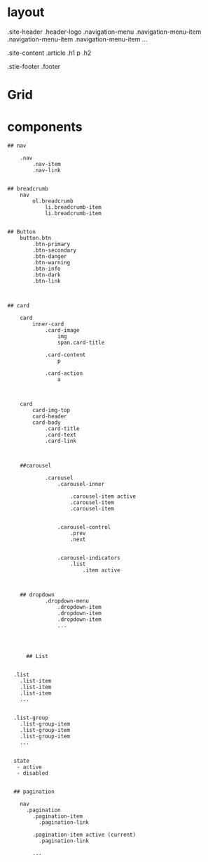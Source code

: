 # layout 

.site-header
	.header-logo
	.navigation-menu
		.navigation-menu-item
		.navigation-menu-item
		.navigation-menu-item
		...



.site-content
	.article
		.h1
		p
		.h2
		


.stie-footer
	.footer



# Grid


# components
	
	## nav

		.nav
			.nav-item
			.nav-link 


	## breadcrumb
		nav
			ol.breadcrumb
				li.breadcrumb-item 
				li.breadcrumb-item 

	
	## Button 
		button.btn 
			.btn-primary
			.btn-secondary
			.btn-danger
			.btn-warning
			.btn-info
			.btn-dark
			.btn-link 



	## card 
		
		card
			inner-card
				.card-image
					img
					span.card-title

				.card-content
					p

				.card-action
					a	



		card
			card-img-top
			card-header
			card-body
				.card-title
				.card-text
				.card-link 


        
        ##carousel 

        		.carousel
        			.carousel-inner
        			
        				.carousel-item active
        				.carousel-item
        				.carousel-item


        			.carousel-control
        				.prev
        				.next		


        			.carousel-indicators
        				.list
        					.item active



        ## dropdown 
        		.dropdown-menu
        			.dropdown-item
        			.dropdown-item
        			.dropdown-item
        			...




	      ## List


      .list
        .list-item 
        .list-item
        .list-item
        ...


      .list-group
        .list-group-item 
        .list-group-item
        .list-group-item
        ...


      state 
       - active
       - disabled


      ## pagination 

        nav
          .pagination
            .pagination-item 
              .pagination-link

            .pagination-item active (current)
              .pagination-link	

            ...
